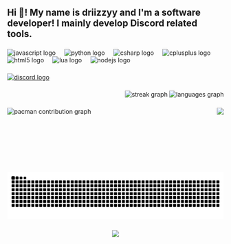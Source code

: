 <h2 align="left">Hi 👋! My name is driizzyy and I'm a software developer! I mainly develop Discord related tools.</h2>

###

<div align="left">
  <img src="https://cdn.jsdelivr.net/gh/devicons/devicon/icons/javascript/javascript-original.svg" height="30" alt="javascript logo"  />
  <img width="12" />
  <img src="https://cdn.jsdelivr.net/gh/devicons/devicon/icons/python/python-original.svg" height="30" alt="python logo"  />
  <img width="12" />
  <img src="https://cdn.jsdelivr.net/gh/devicons/devicon/icons/csharp/csharp-original.svg" height="30" alt="csharp logo"  />
  <img width="12" />
  <img src="https://cdn.jsdelivr.net/gh/devicons/devicon/icons/cplusplus/cplusplus-original.svg" height="30" alt="cplusplus logo"  />
  <img width="12" />
  <img src="https://cdn.jsdelivr.net/gh/devicons/devicon/icons/html5/html5-original.svg" height="30" alt="html5 logo"  />
  <img width="12" />
  <img src="https://cdn.jsdelivr.net/gh/devicons/devicon/icons/lua/lua-original.svg" height="30" alt="lua logo"  />
  <img width="12" />
  <img src="https://cdn.jsdelivr.net/gh/devicons/devicon/icons/nodejs/nodejs-original.svg" height="30" alt="nodejs logo"  />
</div>

###

<div align="left">
  <a href="https://discord.gg/JfQTtqhKPw" target="_blank">
    <img src="https://img.shields.io/static/v1?message=Driizzyys%20Discord&logo=discord&label=&color=7289DA&logoColor=white&labelColor=&style=for-the-badge" height="35" alt="discord logo"  />
  </a>
</div>

###

<div align="right">
  <img src="https://streak-stats.demolab.com?user=driizzyy&locale=en&mode=daily&theme=dracula&hide_border=false&border_radius=5" height="150" alt="streak graph"  />
  <img src="https://github-readme-stats.vercel.app/api/top-langs?username=driizzyy&locale=en&hide_title=false&layout=compact&card_width=320&langs_count=5&theme=radical&hide_border=false" height="150" alt="languages graph"  />
</div>

###

<img align="right" height="150" src="https://share.creavite.co/67ffd071484b23de49e40eeb.gif"  />

###

<picture>
  <source media="(prefers-color-scheme: dark)" srcset="https://raw.githubusercontent.com/driizzyy/driizzyy/output/pacman-contribution-graph-dark.svg">
  <source media="(prefers-color-scheme: light)" srcset="https://raw.githubusercontent.com/driizzyy/driizzyy/output/pacman-contribution-graph.svg">
  <img alt="pacman contribution graph" src="https://raw.githubusercontent.com/driizzyy/driizzyy/output/pacman-contribution-graph.svg">
</picture>

###

<br clear="both">

<img src="https://raw.githubusercontent.com/driizzyy/driizzyy/output/snake.svg" alt="Snake animation" />

###

<div align="center">
  <img src="https://profile-counter.glitch.me/driizzyy/count.svg?"  />
</div>

###
